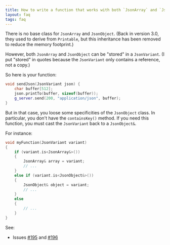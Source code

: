```yaml
---
title: How to write a function that works with both `JsonArray` and `JsonObject`?
layout: faq
tags: faq
---
```


There is no base class for `JsonArray` and `JsonObject`.
(Back in version 3.0, they used to derive from `Printable`, but this inheritance has been removed to reduce the memory footprint.)

However, both `JsonArray` and `JsonObject` can be "stored" in a `JsonVariant`. (I put "stored" in quotes because the `JsonVariant` only contains a reference, not a copy.)

So here is your function:

```c++
void sendJson(JsonVariant json) {
    char buffer[512];
    json.printTo(buffer, sizeof(buffer));
    g_server.send(200, "application/json", buffer);
}
```

But in that case, you loose some specificities of the `JsonObject` class.
In particular, you don't have the `containsKey()` method.
If you need this function, you must cast the `JsonVariant` back to a `JsonObject&`.

For instance:

```c++
void myFunction(JsonVariant variant)
{
    if (variant.is<JsonArray&>())
    {
        JsonArray& array = variant;
        // ...
    }
    else if (variant.is<JsonObject&>())
    {
        JsonObject& object = variant;
        // ...
    }
    else
    {
        // ...
    }
}
```

See:

* Issues [#195](https://github.com/bblanchon/ArduinoJson/issues/195) and [#196](https://github.com/bblanchon/ArduinoJson/issues/196)
